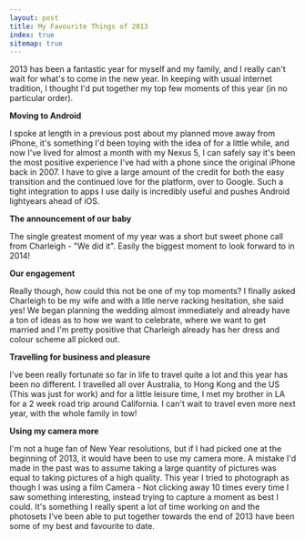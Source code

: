```yaml
---
layout: post
title: My Favourite Things of 2013
index: true
sitemap: true
---
```


2013 has been a fantastic year for myself and my family, and I really can't wait for what's to come in the new year. In keeping with usual internet tradition, I thought I'd put together my top few moments of this year (in no particular order).

**Moving to Android**

I spoke at length in a previous post about my planned move away from iPhone, it's something I'd been toying with the idea of for a little while, and now I've lived for almost a month with my Nexus 5, I can safely say it's been the most positive experience I've had with a phone since the original iPhone back in 2007. I have to give a large amount of the credit for both the easy transition and the continued love for the platform, over to Google. Such a tight integration to apps I use daily is incredibly useful and pushes Android lightyears ahead of iOS.

**The announcement of our baby**

The single greatest moment of my year was a short but sweet phone call from Charleigh - "We did it". Easily the biggest moment to look forward to in 2014!

**Our engagement**

Really though, how could this not be one of my top moments? I finally asked Charleigh to be my wife and with a litle nerve racking hesitation, she said yes! We began planning the wedding almost immediately and already have a ton of ideas as to how we want to celebrate, where we want to get married and I'm pretty positive that Charleigh already has her dress and colour scheme all picked out.

**Travelling for business and pleasure**

I've been really fortunate so far in life to travel quite a lot and this year has been no different. I travelled all over Australia, to Hong Kong and the US (This was just for work) and for a little leisure time, I met my brother in LA for a 2 week road trip around California. I can't wait to travel even more next year, with the whole family in tow!

**Using my camera more**

I'm not a huge fan of New Year resolutions, but if I had picked one at the beginning of 2013, it would have been to use my camera more. A mistake I'd made in the past was to assume taking a large quantity of pictures was equal to taking pictures of a high quality. This year I tried to photograph as though I was using a film Camera - Not clicking away 10 times every time I saw something interesting, instead trying to capture a moment as best I could. It's something I really spent a lot of time working on and the photosets I've been able to put together towards the end of 2013 have been some of my best and favourite to date.